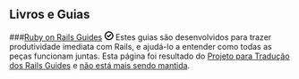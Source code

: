 Livros e Guias
--------------

###[Ruby on Rails Guides](http://guias.rubyonrails.com.br/) ![Free](/images/free.png)
Estes guias são desenvolvidos para trazer produtividade imediata com Rails, e ajudá-lo a entender como todas as peças funcionam juntas. Esta página foi resultado do [Projeto para Tradução dos Rails Guides](https://github.com/cassiomarques/docrails_pt-br) e [não está mais sendo mantida](http://cassiomarques.wordpress.com/2010/02/21/porque-eu-desisti-de-manter-o-projeto-de-traducao-dos-railsguides/).
